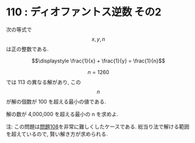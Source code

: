 # 110 : ディオファントス逆数 その2

次の等式で$$x, y, n$$は正の整数である.

$$\displaystyle \frac{1}{x} + \frac{1}{y} = \frac{1}{n}$$

$$n = 1260$$では 113 の異なる解があり, この$$n$$が解の個数が 100 を超える最小の値である.

解の数が 4,000,000 を超える最小の n を求めよ.

注: この問題は[問題108](p108.md)を非常に難しくしたケースである. 総当り法で解ける範囲を超えているので, 賢い解き方が求められる.

